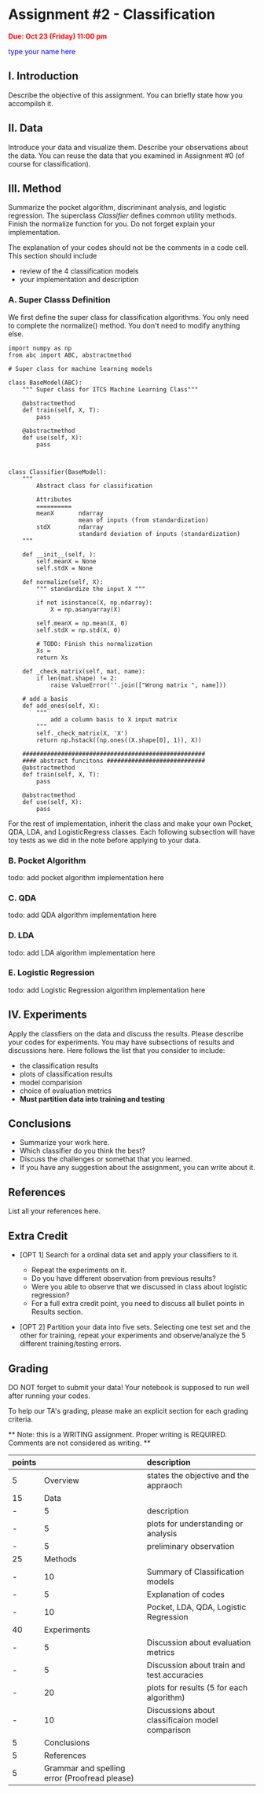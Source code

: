 # Assignment #2 - Classification

<font color="red"> <b> Due: Oct 23 (Friday) 11:00 pm </b> </font>

<font color="blue"> type your name here </font>

## I. Introduction

Describe the objective of this assignment. You can briefly state how you accompilsh it.

## II. Data

Introduce your data and visualize them. Describe your observations about the data.
You can reuse the data that you examined in Assignment #0 (of course for classification). 

## III. Method

Summarize the pocket algorithm, discriminant analysis, and logistic regression.
The superclass *Classifier* defines common utility methods. 
Finish the normalize function for you. 
Do not forget explain your implementation. 

The explanation of your codes should not be the comments in a code cell. 
This section should include
 - review of the 4 classification models 
 - your implementation and description


### A. Super Classs Definition

We first define the super class for classification algorithms. You only need to complete the normalize() method. You don't need to modify anything else. 
```
import numpy as np
from abc import ABC, abstractmethod

# Super class for machine learning models 

class BaseModel(ABC):
    """ Super class for ITCS Machine Learning Class"""
    
    @abstractmethod
    def train(self, X, T):
        pass

    @abstractmethod
    def use(self, X):
        pass

    

class Classifier(BaseModel):
    """
        Abstract class for classification 
        
        Attributes
        ==========
        meanX       ndarray
                    mean of inputs (from standardization)
        stdX        ndarray
                    standard deviation of inputs (standardization)
    """

    def __init__(self, ):
        self.meanX = None
        self.stdX = None

    def normalize(self, X):
        """ standardize the input X """
        
        if not isinstance(X, np.ndarray):
            X = np.asanyarray(X)

        self.meanX = np.mean(X, 0)
        self.stdX = np.std(X, 0)

        # TODO: Finish this normalization
        Xs = 
        return Xs

    def _check_matrix(self, mat, name):
        if len(mat.shape) != 2:
            raise ValueError(''.join(["Wrong matrix ", name]))
        
    # add a basis
    def add_ones(self, X):
        """
            add a column basis to X input matrix
        """
        self._check_matrix(X, 'X')
        return np.hstack((np.ones((X.shape[0], 1)), X))

    ####################################################
    #### abstract funcitons ############################
    @abstractmethod
    def train(self, X, T):
        pass
    
    @abstractmethod
    def use(self, X):
        pass 
```

For the rest of implementation, inherit the class and make your own Pocket, QDA, LDA, and LogisticRegress classes. Each following subsection will have toy tests as we did in the note before applying to your data.

### B. Pocket Algorithm
todo: add pocket algorithm implementation here

### C. QDA
todo: add QDA algorithm implementation here

### D. LDA
todo: add LDA algorithm implementation here

### E. Logistic Regression
todo: add Logistic Regression algorithm implementation here

## IV. Experiments
Apply the classfiers on the data and discuss the results.
Please describe your codes for experiments. You may have subsections of results and discussions here.
Here follows the list that you consider to include:
- the classification results
- plots of classification results 
- model comparision 
- choice of evaluation metrics
- **Must partition data into training and testing**

## Conclusions

- Summarize your work here. 
- Which classifier do you think the best? 
- Discuss the challenges or somethat that you learned. 
- If you have any suggestion about the assignment, you can write about it. 

## References

List all your references here.

## Extra Credit

* [OPT 1] Search for a ordinal data set and apply your classifiers to it. 
  - Repeat the experiments on it. 
  - Do you have different observation from previous results? 
  - Were you able to observe that we discussed in class about logistic regression? 
  - For a full extra credit point, you need to discuss all bullet points in Results section.     


* [OPT 2] Partition your data into five sets. Selecting one test set and the other for training, repeat your experiments and observe/analyze the 5 different training/testing errors.  

## Grading

DO NOT forget to submit your data! Your notebook is supposed to run well after running your codes.

To help our TA's grading, please make an explicit section for each grading criteria. 

** Note: this is a WRITING assignment. Proper writing is REQUIRED. Comments are not considered as writing. ** 

points | | description
--|--|:--
5 | Overview| states the objective and the appraoch 
15 | Data | 
\- | 5 | description 
\- | 5 | plots for understanding or analysis 
\- | 5 | preliminary observation 
25 | Methods | 
\- | 10 | Summary of Classification models
\- | 5 | Explanation of codes
\- | 10 | Pocket, LDA, QDA, Logistic Regression
40 | Experiments 
\- | 5 | Discussion about evaluation metrics
\- | 5 | Discussion about train and test accuracies
\- | 20 | plots for results (5 for each algorithm)
\- | 10 | Discussions about classificaion model comparison
5 | Conclusions |
5 | References |
5 | Grammar and spelling error (Proofread please) |

